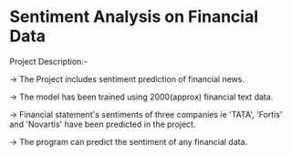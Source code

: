 
# Sentiment Analysis on Financial Data

Project Description:-

-> The Project includes sentiment prediction of financial news. 

-> The model has been trained using 2000(approx) financial text data.

-> Financial statement's sentiments of three companies ie 'TATA', 'Fortis' and 'Novartis' have been predicted in the project.
 
-> The program can predict the sentiment of any financial data.

